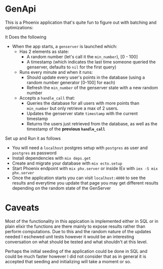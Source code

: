 # GenApi

This is a Phoenix application that's quite fun to figure out with batching and optimizations:

It Does the following
- When the app starts, a `genserver` is launched which:
    - Has 2 elements as state:
        - A random number (let's call it the `min_number`), [0 - 100]
        - A timestamp (which indicates the last time someone queried the genserver, defaults to `nil` for the first query)
    - Runs every minute and when it runs:
        - Should update every user's points in the database (using a random number generator [0-100] for each)
        - Refresh the `min_number` of the genserver state with a new random number
    - Accepts a `handle_call` that:
        - Queries the database for all users with more points than `min_number` but only retrieve a max of 2 users.
        - Updates the genserver state `timestamp` with the current timestamp
        - Returns the users just retrieved from the database, as well as the timestamp of the **previous `handle_call`**


Set up and Run it as follows
  * You will need a `localhost` postgres setup with `postgres` as user and `postgres` as password
  * Install dependencies with `mix deps.get`
  * Create and migrate your database with `mix ecto.setup`
  * Start Phoenix endpoint with `mix phx.server` or inside IEx with `iex -S mix phx.server`
  * Once the application starts you can visit `localhost:4000` to see the results and everytime you update that page you may get different results depending on the random state of the GenServer


# Caveats

Most of the functionality in this appication is implemented either in SQL or in plain elixir
the functions are there mainly to expose results rather than perform computations. Due to this
and the random nature of the updates needed I eschewed unit tests however it would be an interesting conversation on what should be tested and what shouldn't at this level.

Perhaps the initial seeding of the application could be done in SQL and could be much faster however I did not consider that as in general it is accepted that seeding and initializing will take a moment or so.
